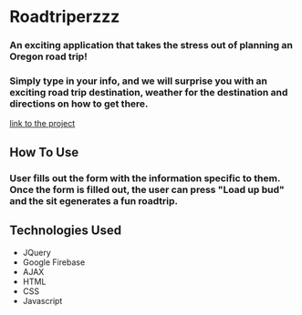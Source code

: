 # Roadtriperzzz
### An exciting application that takes the stress out of planning an Oregon road trip!
### Simply type in your info, and we will surprise you with an exciting road trip destination, weather for the destination and directions on how to get there.
[link to the project](https://volksrat71.github.io/project-1/project-1/index.html)

## How To Use
### User fills out the form with the information specific to them.  Once the form is filled out, the user can press "Load up bud" and the sit egenerates a fun roadtrip. 

## Technologies Used
* JQuery
* Google Firebase
* AJAX
* HTML
* CSS
* Javascript
